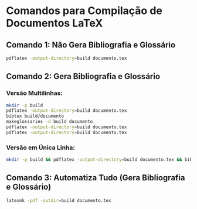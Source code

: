 # Comandos para Compilação de Documentos LaTeX

## Comando 1: Não Gera Bibliografia e Glossário

```bash
pdflatex -output-directory=build documento.tex
```

## Comando 2: Gera Bibliografia e Glossário

### Versão Multilinhas:
```bash
mkdir -p build
pdflatex -output-directory=build documento.tex
bibtex build/documento
makeglossaries -d build documento
pdflatex -output-directory=build documento.tex
pdflatex -output-directory=build documento.tex
```

### Versão em Única Linha:
```bash
mkdir -p build && pdflatex -output-directory=build documento.tex && bibtex build/documento && makeglossaries -d build documento && pdflatex -output-directory=build documento.tex && pdflatex -output-directory=build documento.tex
```

## Comando 3: Automatiza Tudo (Gera Bibliografia e Glossário)

```bash
latexmk -pdf -outdir=build documento.tex
